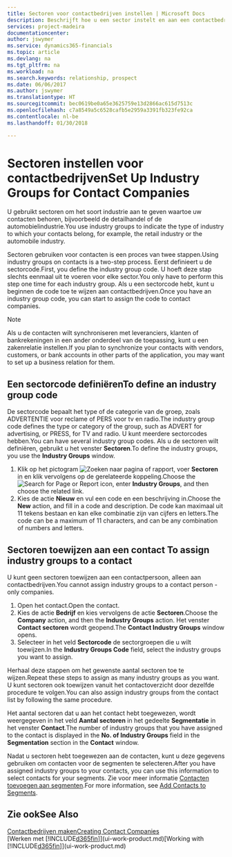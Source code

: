 ```yaml
---
title: Sectoren voor contactbedrijven instellen | Microsoft Docs
description: Beschrijft hoe u een sector instelt en aan een contactbedrijf toewijst, bijvoorbeeld de detailhandel of de auto-industrie.
services: project-madeira
documentationcenter: 
author: jswymer
ms.service: dynamics365-financials
ms.topic: article
ms.devlang: na
ms.tgt_pltfrm: na
ms.workload: na
ms.search.keywords: relationship, prospect
ms.date: 06/06/2017
ms.author: jswymer
ms.translationtype: HT
ms.sourcegitcommit: bec0619be0a65e3625759e13d2866ac615d7513c
ms.openlocfilehash: c7a8549a5c6528cafb5e2959a3391fb323fe92ca
ms.contentlocale: nl-be
ms.lasthandoff: 01/30/2018

---
```

# <a name="set-up-industry-groups-for-contact-companies"></a><span data-ttu-id="d1cca-103">Sectoren instellen voor contactbedrijven</span><span class="sxs-lookup"><span data-stu-id="d1cca-103">Set Up Industry Groups for Contact Companies</span></span>
<span data-ttu-id="d1cca-104">U gebruikt sectoren om het soort industrie aan te geven waartoe uw contacten behoren, bijvoorbeeld de detailhandel of de automobielindustrie.</span><span class="sxs-lookup"><span data-stu-id="d1cca-104">You use industry groups to indicate the type of industry to which your contacts belong, for example, the retail industry or the automobile industry.</span></span>

<span data-ttu-id="d1cca-105">Sectoren gebruiken voor contacten is een proces van twee stappen.</span><span class="sxs-lookup"><span data-stu-id="d1cca-105">Using industry groups on contacts is a two-step process.</span></span> <span data-ttu-id="d1cca-106">Eerst definieert u de sectorcode.</span><span class="sxs-lookup"><span data-stu-id="d1cca-106">First, you define the industry group code.</span></span> <span data-ttu-id="d1cca-107">U hoeft deze stap slechts eenmaal uit te voeren voor elke sector.</span><span class="sxs-lookup"><span data-stu-id="d1cca-107">You only have to perform this step one time for each industry group.</span></span> <span data-ttu-id="d1cca-108">Als u een sectorcode hebt, kunt u beginnen de code toe te wijzen aan contactbedrijven.</span><span class="sxs-lookup"><span data-stu-id="d1cca-108">Once you have an industry group code, you can start to assign the code to contact companies.</span></span>

> [!NOTE]  
>   <span data-ttu-id="d1cca-109">Als u de contacten wilt synchroniseren met leveranciers, klanten of bankrekeningen in een ander onderdeel van de toepassing, kunt u een zakenrelatie instellen.</span><span class="sxs-lookup"><span data-stu-id="d1cca-109">If you plan to synchronize your contacts with vendors, customers, or bank accounts in other parts of the application, you may want to set up a business relation for them.</span></span>

## <a name="to-define-an-industry-group-code"></a><span data-ttu-id="d1cca-110">Een sectorcode definiëren</span><span class="sxs-lookup"><span data-stu-id="d1cca-110">To define an industry group code</span></span>
<span data-ttu-id="d1cca-111">De sectorcode bepaalt het type of de categorie van de groep, zoals ADVERTENTIE voor reclame of PERS voor tv en radio.</span><span class="sxs-lookup"><span data-stu-id="d1cca-111">The industry group code defines the type or category of the group, such as ADVERT for advertising, or PRESS, for TV and radio.</span></span> <span data-ttu-id="d1cca-112">U kunt meerdere sectorcodes hebben.</span><span class="sxs-lookup"><span data-stu-id="d1cca-112">You can have several industry group codes.</span></span> <span data-ttu-id="d1cca-113">Als u de sectoren wilt definiëren, gebruikt u het venster **Sectoren**.</span><span class="sxs-lookup"><span data-stu-id="d1cca-113">To define the industry groups, you use the **Industry Groups** window.</span></span>

1. <span data-ttu-id="d1cca-114">Klik op het pictogram ![Zoeken naar pagina of rapport](media/ui-search/search_small.png "pictogram Zoeken naar pagina of rapport"), voer **Sectoren** in en klik vervolgens op de gerelateerde koppeling.</span><span class="sxs-lookup"><span data-stu-id="d1cca-114">Choose the ![Search for Page or Report](media/ui-search/search_small.png "Search for Page or Report icon") icon, enter **Industry Groups**, and then choose the related link.</span></span>
2. <span data-ttu-id="d1cca-115">Kies de actie **Nieuw** en vul een code en een beschrijving in.</span><span class="sxs-lookup"><span data-stu-id="d1cca-115">Choose the **New** action, and fill in a code and description.</span></span> <span data-ttu-id="d1cca-116">De code kan maximaal uit 11 tekens bestaan en kan elke combinatie zijn van cijfers en letters.</span><span class="sxs-lookup"><span data-stu-id="d1cca-116">The code can be a maximum of 11 characters, and can be any combination of numbers and letters.</span></span>

## <span data-ttu-id="d1cca-117"><a name="AssignIndustryGroupContact">Sectoren toewijzen aan een contact</a></span><span class="sxs-lookup"><span data-stu-id="d1cca-117"><a name="AssignIndustryGroupContact"></a> To assign industry groups to a contact</span></span>
<span data-ttu-id="d1cca-118">U kunt geen sectoren toewijzen aan een contactpersoon, alleen aan contactbedrijven.</span><span class="sxs-lookup"><span data-stu-id="d1cca-118">You cannot assign industry groups to a contact person - only companies.</span></span>

1. <span data-ttu-id="d1cca-119">Open het contact.</span><span class="sxs-lookup"><span data-stu-id="d1cca-119">Open the contact.</span></span>
2. <span data-ttu-id="d1cca-120">Kies de actie **Bedrijf** en kies vervolgens de actie **Sectoren**.</span><span class="sxs-lookup"><span data-stu-id="d1cca-120">Choose the **Company** action, and then the **Industry Groups** action.</span></span> <span data-ttu-id="d1cca-121">Het venster **Contact sectoren** wordt geopend.</span><span class="sxs-lookup"><span data-stu-id="d1cca-121">The **Contact Industry Groups** window opens.</span></span>
3. <span data-ttu-id="d1cca-122">Selecteer in het veld **Sectorcode** de sectorgroepen die u wilt toewijzen.</span><span class="sxs-lookup"><span data-stu-id="d1cca-122">In the **Industry Groups Code** field, select the industry groups you want to assign.</span></span>

<span data-ttu-id="d1cca-123">Herhaal deze stappen om het gewenste aantal sectoren toe te wijzen.</span><span class="sxs-lookup"><span data-stu-id="d1cca-123">Repeat these steps to assign as many industry groups as you want.</span></span> <span data-ttu-id="d1cca-124">U kunt sectoren ook toewijzen vanuit het contactoverzicht door dezelfde procedure te volgen.</span><span class="sxs-lookup"><span data-stu-id="d1cca-124">You can also assign industry groups from the contact list by following the same procedure.</span></span>

<span data-ttu-id="d1cca-125">Het aantal sectoren dat u aan het contact hebt toegewezen, wordt weergegeven in het veld **Aantal sectoren** in het gedeelte **Segmentatie** in het venster **Contact**.</span><span class="sxs-lookup"><span data-stu-id="d1cca-125">The number of industry groups that you have assigned to the contact is displayed in the **No. of Industry Groups** field in the **Segmentation** section in the **Contact** window.</span></span>

<span data-ttu-id="d1cca-126">Nadat u sectoren hebt toegewezen aan de contacten, kunt u deze gegevens gebruiken om contacten voor de segmenten te selecteren.</span><span class="sxs-lookup"><span data-stu-id="d1cca-126">After you have assigned industry groups to your contacts, you can use this information to select contacts for your segments.</span></span> <span data-ttu-id="d1cca-127">Zie voor meer informatie [Contacten toevoegen aan segmenten](marketing-add-contact-segment.md).</span><span class="sxs-lookup"><span data-stu-id="d1cca-127">For more information, see [Add Contacts to Segments](marketing-add-contact-segment.md).</span></span>

## <a name="see-also"></a><span data-ttu-id="d1cca-128">Zie ook</span><span class="sxs-lookup"><span data-stu-id="d1cca-128">See Also</span></span>
[<span data-ttu-id="d1cca-129">Contactbedrijven maken</span><span class="sxs-lookup"><span data-stu-id="d1cca-129">Creating Contact Companies</span></span>](marketing-create-contact-companies.md)  
<span data-ttu-id="d1cca-130">[Werken met [!INCLUDE[d365fin](includes/d365fin_md.md)]](ui-work-product.md)</span><span class="sxs-lookup"><span data-stu-id="d1cca-130">[Working with [!INCLUDE[d365fin](includes/d365fin_md.md)]](ui-work-product.md)</span></span>

